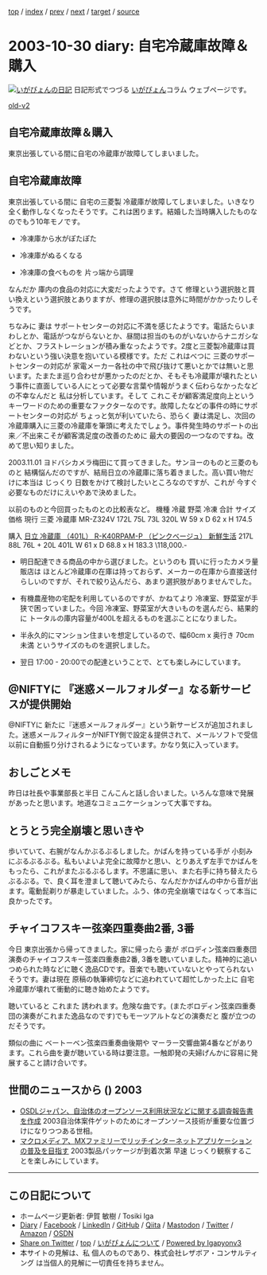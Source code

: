 [top](../index.html) 
 / [index](index.html) 
 / [prev](ig031028.html) 
 / [next](ig031031.html) 
 / [target](https://www.igapyon.jp/igapyon/diary/2003/ig031030.html) 
 / [source](https://github.com/igapyon/diary/blob/master/2003/ig031030.src.md) 

2003-10-30 diary: 自宅冷蔵庫故障＆購入
=====================================================================================================
[![いがぴょんの日記](https://www.igapyon.jp/igapyon/diary/images/iga200306s.jpg "いがぴょん")](https://www.igapyon.jp/igapyon/diary/memo/memoigapyon.html) 日記形式でつづる [いがぴょん](https://www.igapyon.jp/igapyon/diary/memo/memoigapyon.html)コラム ウェブページです。

[old-v2](ig031030-orig.html)

## 自宅冷蔵庫故障＆購入

東京出張している間に自宅の冷蔵庫が故障してしまいました。


## 自宅冷蔵庫故障

東京出張している間に 自宅の三菱製 冷蔵庫が故障してしまいました。いきなり全く動作しなくなったそうです。これは困ります。結婚した当時購入したものなのでもう10年モノです。

* 冷凍庫から水がぽたぽた
  
* 冷凍庫がぬるくなる
  
* 冷凍庫の食べものを 片っ端から調理

なんだか 庫内の食品の対応に大変だったようです。さて 修理という選択肢と買い換えという選択肢とありますが、修理の選択肢は意外に時間がかかったりしそうです。

ちなみに 妻は サポートセンターの対応に不満を感じたようです。電話たらいまわしとか、電話がつながらないとか、昼間は担当のものがいないからナニガシなどとか、フラストレーションが積み重なったようです。2度と三菱製冷蔵庫は買わないという強い決意を抱いている模様です。ただ これはべつに 三菱のサポートセンターの対応が 家電メーカー各社の中で飛び抜けて悪いとかでは無いと思います。たまたま巡り合わせが悪かったのだとか、そもそも冷蔵庫が壊れたという事件に直面している人にとって必要な言葉や情報がうまく伝わらなかったなどの不幸なんだと 私は分析しています。そして これこそが顧客満足度向上というキーワードのための重要なファクターなのです。故障したなどの事件の時にサポートセンターの対応が ちょっと気が利いていたら、恐らく 妻は満足し、次回の冷蔵庫購入に三菱の冷蔵庫を筆頭に考えたでしょう。事件発生時のサポートの出来／不出来こそが顧客満足度の改善のために 最大の要因の一つなのですね。改めて思い知りました。

2003.11.01 ヨドバシカメラ梅田にて買ってきました。サンヨーのものと三菱のものと 結構悩んだのですが、結局日立の冷蔵庫に落ち着きました。高い買い物だけに本当は じっくり 日数をかけて検討したいところなのですが、これが 今すぐ必要なものだけにえいやあで決めました。

以前のものと今回買ったものとの比較表など。
機種
冷蔵
野菜
冷凍
合計
サイズ
価格
現行 三菱 冷蔵庫 MR-Z324V
172L
75L
73L
320L
W 59 x D 62 x H 174.5

購入 [日立 冷蔵庫 （401L） R-K40RPAM-P （ピンクベージュ） 新鮮生活](http://kadenfan.hitachi.co.jp/rei/lineup/r-k40rpam/)
217L
88L
76L + 20L
401L
W 61 x D 68.8 x H 183.3
\118,000.-

* 明日配達できる商品の中から選びました。というのも 買いに行ったカメラ量販店は
  ほとんど冷蔵庫の在庫は持っておらず、メーカーの在庫から直接送付らしいのですが、それで絞り込んだら、あまり選択肢がありませんでした。
  
* 有機農産物の宅配を利用しているのですが、かねてより 冷凍室、野菜室が手狭で困っていました。今回
  冷凍室、野菜室が大きいものを選んだら、結果的に トータルの庫内容量が400Lを超えるものを選ぶことになりました。
  
* 半永久的にマンション住まいを想定しているので、幅60cm x 奥行き 70cm未満
  というサイズのものを選択しました。
  
* 翌日 17:00 - 20:00での配達ということで、とても楽しみにしています。

## @NIFTYに 『迷惑メールフォルダー』なる新サービスが提供開始

@NIFTYに 新たに『迷惑メールフォルダー』という新サービスが追加されました。迷惑メールフィルターがNIFTY側で設定＆提供されて、メールソフトで受信以前に自動振り分けされるようになっています。かなり気に入っています。

## おしごとメモ

昨日は社長や事業部長と半日 こんこんと話し合いました。いろんな意味で発展があったと思います。地道なコミュニケーションって大事ですね。

## とうとう完全崩壊と思いきや

歩いていて、右腕がなんかぶるぶるしました。かばんを持っている手が 小刻みにぶるぶるぶる。私もいよいよ完全に故障かと思い、とりあえず左手でかばんをもったら、これがまたぶるぶるします。不思議に思い、また右手に持ち替えたらぶるぶる。で、良く耳を澄まして聴いてみたら、なんだかかばんの中から音が出ます。電動髭剃りが暴走していました。ふう、体の完全崩壊ではなくって本当に良かったです。

## チャイコフスキー弦楽四重奏曲2番, 3番

今日 東京出張から帰ってきました。家に帰ったら 妻が ボロディン弦楽四重奏団演奏のチャイコフスキー弦楽四重奏曲2番,
3番を聴いていました。精神的に追いつめられた時などに聴く逸品CDです。音楽でも聴いていないとやってられないそうです。妻は現在 原稿の執筆締切などに追われていて超忙しかった上に 自宅冷蔵庫が壊れて衝動的に聴き始めたようです。

聴いていると これまた 誘われます。危険な曲です。(またボロディン弦楽四重奏団の演奏がこれまた逸品なのです)でもモーツアルトなどの演奏だと 腹が立つのだそうです。

類似の曲に ベートーベン弦楽四重奏曲後期や マーラー交響曲第4番などがあります。これら曲を妻が聴いている時は要注意。一触即発の夫婦げんかに容易に発展すること請け合いです。

## 世間のニュースから () 2003

* [OSDLジャパン、自治体のオープンソース利用状況などに関する調査報告書を作成](http://japan.cnet.com/news/ent/story/0,2000047623,20061707,00.htm?ref=rss)  2003自治体案件ゲットのためにオープンソース技術が重要な位置づけになりつつある世相。
* [マクロメディア、MXファミリーでリッチインターネットアプリケーションの普及を目指す](http://japan.cnet.com/news/ent/story/0,2000047623,20061712,00.htm?ref=rss)  2003製品パッケージが到着次第 早速 じっくり観察することを楽しみにしています。


----------------------------------------------------------------------------------------------------

## この日記について

* ホームページ更新者: 伊賀 敏樹 / Tosiki Iga
* [Diary](https://www.igapyon.jp/igapyon/diary/) / [Facebook](https://www.facebook.com/igapyon) / [LinkedIn](https://www.linkedin.com/in/toshikiiga) / [GitHub](https://github.com/igapyon) / [Qiita](https://qiita.com/igapyon) / [Mastodon](https://social.vivaldi.net/@igapyon) / [Twitter](https://twitter.com/ToshikiIga) / [Amazon](https://www.amazon.co.jp/%E4%BC%8A%E8%B3%80-%E6%95%8F%E6%A8%B9/e/B004LTQWCQ) / [OSDN](https://ja.osdn.net/users/iga/)
* [Share on Twitter](https://twitter.com/intent/tweet?hashtags=igapyon%2Cdiary%2C%E3%81%84%E3%81%8C%E3%81%B4%E3%82%87%E3%82%93&text=%E8%87%AA%E5%AE%85%E5%86%B7%E8%94%B5%E5%BA%AB%E6%95%85%E9%9A%9C%EF%BC%86%E8%B3%BC%E5%85%A5&url=https%3A%2F%2Fwww.igapyon.jp%2Figapyon%2Fdiary%2F2003%2Fig031030.html) / [top](../index.html) / [いがぴょんについて](https://www.igapyon.jp/igapyon/diary/memo/memoigapyon.html) / [Powered by Igapyonv3](https://github.com/igapyon/igapyonv3)
* 本サイトの見解は、私 個人のものであり、株式会社レザボア・コンサルティング は当個人的見解に一切責任を持ちません。 
